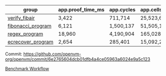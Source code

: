 | group | app.proof_time_ms | app.cycles | app.cells_used | leaf.proof_time_ms | leaf.cycles | leaf.cells_used |
| -- | -- | -- | -- | -- | -- | -- |
| [verify_fibair](https://github.com/openvm-org/openvm/blob/benchmark-results/benchmarks/verify_fibair-6e2765604dcb01dfb4a4ce05963a6024e9a5c123.md) | 3,422 |  711,714 |  25,523,654 |- | - | - |
| [fibonacci_program](https://github.com/openvm-org/openvm/blob/benchmark-results/benchmarks/fibonacci-6e2765604dcb01dfb4a4ce05963a6024e9a5c123.md) | 6,121 |  1,500,137 |  51,505,102 | 12,923 |  3,085,332 |  110,719,808 |
| [regex_program](https://github.com/openvm-org/openvm/blob/benchmark-results/benchmarks/regex-6e2765604dcb01dfb4a4ce05963a6024e9a5c123.md) | 18,960 |  4,190,904 |  165,028,173 | 29,525 |  5,934,513 |  244,157,511 |
| [ecrecover_program](https://github.com/openvm-org/openvm/blob/benchmark-results/benchmarks/ecrecover-6e2765604dcb01dfb4a4ce05963a6024e9a5c123.md) | 2,654 |  285,401 |  15,092,297 | 40,170 |  8,652,418 |  365,885,227 |


Commit: https://github.com/openvm-org/openvm/commit/6e2765604dcb01dfb4a4ce05963a6024e9a5c123

[Benchmark Workflow](https://github.com/openvm-org/openvm/actions/runs/12889830472)
